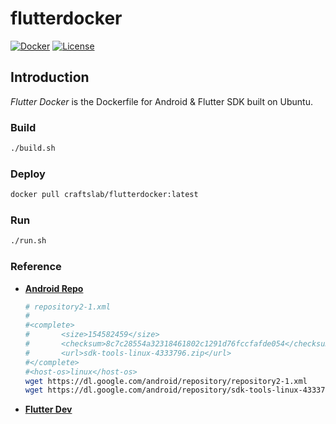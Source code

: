 # flutterdocker

[![Docker](https://img.shields.io/docker/pulls/craftslab/flutterdocker)](https://hub.docker.com/r/craftslab/flutterdocker)
[![License](https://img.shields.io/github/license/craftslab/flutterdocker.svg?color=brightgreen)](https://github.com/craftslab/flutterdocker/blob/master/LICENSE)



## Introduction

*Flutter Docker* is the Dockerfile for Android & Flutter SDK built on Ubuntu.



### Build

```bash
./build.sh
```



### Deploy

```bash
docker pull craftslab/flutterdocker:latest
```



### Run

```bash
./run.sh
```



### Reference

- **[Android Repo](https://dl.google.com/android/repository/repository2-1.xml)**

  ```bash
  # repository2-1.xml
  #
  #<complete>
  #       <size>154582459</size>
  #       <checksum>8c7c28554a32318461802c1291d76fccfafde054</checksum>
  #       <url>sdk-tools-linux-4333796.zip</url>
  #</complete>
  #<host-os>linux</host-os>
  wget https://dl.google.com/android/repository/repository2-1.xml
  wget https://dl.google.com/android/repository/sdk-tools-linux-4333796.zip
  ```



- **[Flutter Dev](https://flutter.dev/docs/get-started/)**
